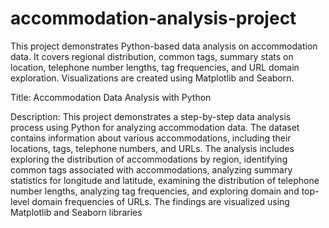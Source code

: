 # accommodation-analysis-project
This project demonstrates Python-based data analysis on accommodation data. It covers regional distribution, common tags, summary stats on location, telephone number lengths, tag frequencies, and URL domain exploration. Visualizations are created using Matplotlib and Seaborn.

Title: Accommodation Data Analysis with Python

Description: This project demonstrates a step-by-step data analysis process using Python for analyzing accommodation data. The dataset contains information about various accommodations, including their locations, tags, telephone numbers, and URLs. The analysis includes exploring the distribution of accommodations by region, identifying common tags associated with accommodations, analyzing summary statistics for longitude and latitude, examining the distribution of telephone number lengths, analyzing tag frequencies, and exploring domain and top-level domain frequencies of URLs. The findings are visualized using Matplotlib and Seaborn libraries
